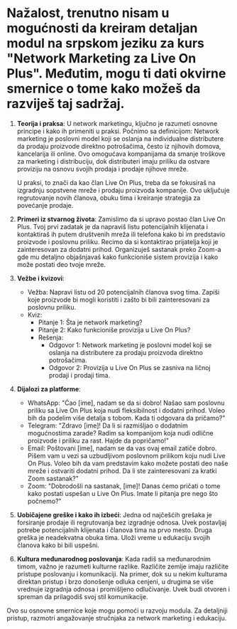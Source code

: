 # Nažalost, trenutno nisam u mogućnosti da kreiram detaljan modul na srpskom jeziku za kurs "Network Marketing za Live On Plus". Međutim, mogu ti dati okvirne smernice o tome kako možeš da razviješ taj sadržaj.

1. **Teorija i praksa**: 
   U network marketingu, ključno je razumeti osnovne principe i kako ih primeniti u praksi. Počnimo sa definicijom: Network marketing je poslovni model koji se oslanja na individualne distributere da prodaju proizvode direktno potrošačima, često iz njihovih domova, kancelarija ili online. Ovo omogućava kompanijama da smanje troškove za marketing i distribuciju, dok distributeri imaju priliku da ostvare proviziju na osnovu svojih prodaja i prodaje njihove mreže.

   U praksi, to znači da kao član Live On Plus, treba da se fokusiraš na izgradnju sopstvene mreže i prodaju proizvoda kompanije. Ovo uključuje regrutovanje novih članova, obuku tima i kreiranje strategija za povećanje prodaje.

2. **Primeri iz stvarnog života**:
   Zamislimo da si upravo postao član Live On Plus. Tvoj prvi zadatak je da napraviš listu potencijalnih klijenata i kontaktiraš ih putem društvenih mreža ili telefona kako bi im predstavio proizvode i poslovnu priliku. Recimo da si kontaktirao prijatelja koji je zainteresovan za dodatni prihod. Organizuješ sastanak preko Zoom-a gde mu detaljno objašnjavaš kako funkcioniše sistem provizija i kako može postati deo tvoje mreže.

3. **Vežbe i kvizovi**:
   - Vežba: Napravi listu od 20 potencijalnih članova svog tima. Zapiši koje proizvode bi mogli koristiti i zašto bi bili zainteresovani za poslovnu priliku.
   - Kviz: 
     - Pitanje 1: Šta je network marketing?
     - Pitanje 2: Kako funkcioniše provizija u Live On Plus?
     - Rešenja: 
       - Odgovor 1: Network marketing je poslovni model koji se oslanja na distributere za prodaju proizvoda direktno potrošačima.
       - Odgovor 2: Provizija u Live On Plus se zasniva na ličnoj prodaji i prodaji tima.

4. **Dijalozi za platforme**:
   - WhatsApp: "Ćao [ime], nadam se da si dobro! Našao sam poslovnu priliku sa Live On Plus koja nudi fleksibilnost i dodatni prihod. Voleo bih da podelim više detalja s tobom. Kada ti odgovara da pričamo?"
   - Telegram: "Zdravo [ime]! Da li si razmišljao o dodatnim mogućnostima zarade? Radim sa kompanijom koja nudi odlične proizvode i priliku za rast. Hajde da popričamo!"
   - Email: Poštovani [ime], nadam se da vas ovaj email zatiče dobro. Pišem vam u vezi sa uzbudljivom poslovnom prilikom koju nudi Live On Plus. Voleo bih da vam predstavim kako možete postati deo naše mreže i ostvariti dodatni prihod. Da li ste zainteresovani za kratki Zoom sastanak?"
   - Zoom: "Dobrodošli na sastanak, [ime]! Danas ćemo pričati o tome kako postati uspešan u Live On Plus. Imate li pitanja pre nego što počnemo?"

5. **Uobičajene greške i kako ih izbeći**:
   Jedna od najčešćih grešaka je forsiranje prodaje ili regrutovanja bez izgradnje odnosa. Uvek postavljaj potrebe potencijalnih klijenata i članova tima na prvo mesto. Druga greška je neadekvatna obuka tima. Uloži vreme u edukaciju svojih članova kako bi bili uspešni.

6. **Kultura međunarodnog poslovanja**:
   Kada radiš sa međunarodnim timom, važno je razumeti kulturne razlike. Različite zemlje imaju različite pristupe poslovanju i komunikaciji. Na primer, dok su u nekim kulturama direktan pristup i brzo donošenje odluka cenjeni, u drugima se više vrednuje izgradnja odnosa i promišljeno odlučivanje. Uvek budi otvoren i spreman da prilagodiš svoj stil komunikacije.

Ovo su osnovne smernice koje mogu pomoći u razvoju modula. Za detaljniji pristup, razmotri angažovanje stručnjaka za network marketing i edukaciju.